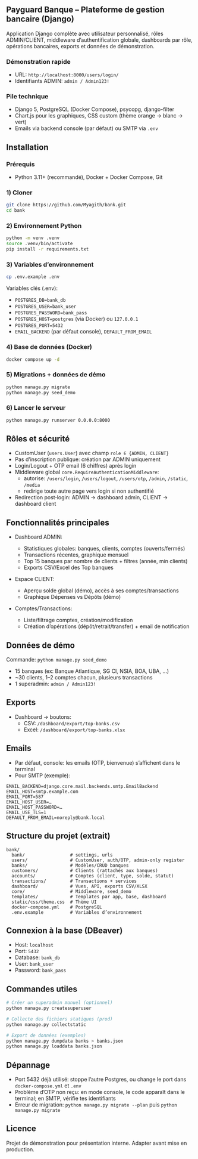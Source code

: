 ## Payguard Banque – Plateforme de gestion bancaire (Django)

Application Django complète avec utilisateur personnalisé, rôles ADMIN/CLIENT, middleware d’authentification globale, dashboards par rôle, opérations bancaires, exports et données de démonstration.

### Démonstration rapide
- URL: `http://localhost:8000/users/login/`
- Identifiants ADMIN: `admin / Admin123!`

### Pile technique
- Django 5, PostgreSQL (Docker Compose), psycopg, django-filter
- Chart.js pour les graphiques, CSS custom (thème orange → blanc → vert)
- Emails via backend console (par défaut) ou SMTP via `.env`

## Installation

### Prérequis
- Python 3.11+ (recommandé), Docker + Docker Compose, Git

### 1) Cloner
```bash
git clone https://github.com/Myagith/bank.git
cd bank
```

### 2) Environnement Python
```bash
python -m venv .venv
source .venv/bin/activate
pip install -r requirements.txt
```

### 3) Variables d’environnement
```bash
cp .env.example .env
```
Variables clés (.env):
- `POSTGRES_DB=bank_db`
- `POSTGRES_USER=bank_user`
- `POSTGRES_PASSWORD=bank_pass`
- `POSTGRES_HOST=postgres` (via Docker) ou `127.0.0.1`
- `POSTGRES_PORT=5432`
- `EMAIL_BACKEND` (par défaut console), `DEFAULT_FROM_EMAIL`

### 4) Base de données (Docker)
```bash
docker compose up -d
```

### 5) Migrations + données de démo
```bash
python manage.py migrate
python manage.py seed_demo
```

### 6) Lancer le serveur
```bash
python manage.py runserver 0.0.0.0:8000
```

## Rôles et sécurité
- CustomUser (`users.User`) avec champ `role ∈ {ADMIN, CLIENT}`
- Pas d’inscription publique: création par ADMIN uniquement
- Login/Logout + OTP email (6 chiffres) après login
- Middleware global `core.RequireAuthenticationMiddleware`:
  - autorise: `/users/login`, `/users/logout`, `/users/otp`, `/admin`, `/static`, `/media`
  - redirige toute autre page vers login si non authentifié
- Redirection post‑login: ADMIN → dashboard admin, CLIENT → dashboard client

## Fonctionnalités principales
- Dashboard ADMIN:
  - Statistiques globales: banques, clients, comptes (ouverts/fermés)
  - Transactions récentes, graphique mensuel
  - Top 15 banques par nombre de clients + filtres (année, min clients)
  - Exports CSV/Excel des Top banques

- Espace CLIENT:
  - Aperçu solde global (démo), accès à ses comptes/transactions
  - Graphique Dépenses vs Dépôts (démo)

- Comptes/Transactions:
  - Liste/filtrage comptes, création/modification
  - Création d’opérations (dépôt/retrait/transfer) + email de notification

## Données de démo
Commande: `python manage.py seed_demo`
- 15 banques (ex: Banque Atlantique, SG CI, NSIA, BOA, UBA, …)
- ~30 clients, 1–2 comptes chacun, plusieurs transactions
- 1 superadmin: `admin / Admin123!`

## Exports
- Dashboard → boutons:
  - CSV: `/dashboard/export/top-banks.csv`
  - Excel: `/dashboard/export/top-banks.xlsx`

## Emails
- Par défaut, console: les emails (OTP, bienvenue) s’affichent dans le terminal
- Pour SMTP (exemple):
```
EMAIL_BACKEND=django.core.mail.backends.smtp.EmailBackend
EMAIL_HOST=smtp.example.com
EMAIL_PORT=587
EMAIL_HOST_USER=…
EMAIL_HOST_PASSWORD=…
EMAIL_USE_TLS=1
DEFAULT_FROM_EMAIL=noreply@bank.local
```

## Structure du projet (extrait)
```
bank/
  bank/                 # settings, urls
  users/                # CustomUser, auth/OTP, admin-only register
  banks/                # Modèles/CRUD banques
  customers/            # Clients (rattachés aux banques)
  accounts/             # Comptes (client, type, solde, statut)
  transactions/         # Transactions + services
  dashboard/            # Vues, API, exports CSV/XLSX
  core/                 # Middleware, seed_demo
  templates/            # Templates par app, base, dashboard
  static/css/theme.css  # Thème UI
  docker-compose.yml    # PostgreSQL
  .env.example          # Variables d’environnement
```

## Connexion à la base (DBeaver)
- Host: `localhost`
- Port: `5432`
- Database: `bank_db`
- User: `bank_user`
- Password: `bank_pass`

## Commandes utiles
```bash
# Créer un superadmin manuel (optionnel)
python manage.py createsuperuser

# Collecte des fichiers statiques (prod)
python manage.py collectstatic

# Export de données (exemples)
python manage.py dumpdata banks > banks.json
python manage.py loaddata banks.json
```

## Dépannage
- Port 5432 déjà utilisé: stoppe l’autre Postgres, ou change le port dans `docker-compose.yml` et `.env`
- Problème d’OTP non reçu: en mode console, le code apparaît dans le terminal; en SMTP, vérifie tes identifiants
- Erreur de migration: `python manage.py migrate --plan` puis `python manage.py migrate`

## Licence
Projet de démonstration pour présentation interne. Adapter avant mise en production.
